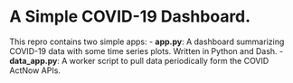 # A Simple COVID-19 Dashboard.

This repro contains two simple apps:
	- **app.py**: A dashboard summarizing COVID-19 data with some time series plots. Written in Python and Dash.
	- **data_app.py**: A worker script to pull data periodically form the COVID ActNow APIs.
